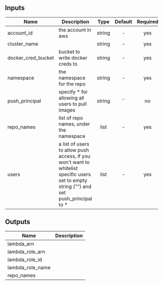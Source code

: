 
## Inputs

| Name | Description | Type | Default | Required |
|------|-------------|:----:|:-----:|:-----:|
| account_id | the account in aws | string | - | yes |
| cluster_name |  | string | - | yes |
| docker_cred_bucket | bucket to write docker creds to | string | - | yes |
| namespace | the namespace for the repo | string | - | yes |
| push_principal | specify * for allowing all users to pull images | string | `` | no |
| repo_names | list of repo names, under the namespace | list | - | yes |
| users | a list of users to allow push access, if you won't want to whitelist specific users set to empty string ("") and set push_principal to * | list | - | yes |

## Outputs

| Name | Description |
|------|-------------|
| lambda_arn |  |
| lambda_role_arn |  |
| lambda_role_id |  |
| lambda_role_name |  |
| repo_names |  |

